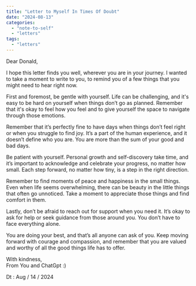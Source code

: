 ```yaml
---
title: "Letter to Myself In Times Of Doubt"
date: "2024-08-13"
categories: 
  - "note-to-self"
  - "letters"
tags: 
  - "letters"
---
```


Dear Donald,  
  
I hope this letter finds you well, wherever you are in your journey. I wanted to take a moment to write to you, to remind you of a few things that you might need to hear right now.  
  
First and foremost, be gentle with yourself. Life can be challenging, and it's easy to be hard on yourself when things don’t go as planned. Remember that it's okay to feel how you feel and to give yourself the space to navigate through those emotions.  
  
Remember that it’s perfectly fine to have days when things don’t feel right or when you struggle to find joy. It’s a part of the human experience, and it doesn’t define who you are. You are more than the sum of your good and bad days.  
  
Be patient with yourself. Personal growth and self-discovery take time, and it’s important to acknowledge and celebrate your progress, no matter how small. Each step forward, no matter how tiny, is a step in the right direction.  
  
Remember to find moments of peace and happiness in the small things. Even when life seems overwhelming, there can be beauty in the little things that often go unnoticed. Take a moment to appreciate those things and find comfort in them.  
  
Lastly, don’t be afraid to reach out for support when you need it. It’s okay to ask for help or seek guidance from those around you. You don’t have to face everything alone.  
  
You are doing your best, and that’s all anyone can ask of you. Keep moving forward with courage and compassion, and remember that you are valued and worthy of all the good things life has to offer.  
  
With kindness,  
From You and ChatGpt :)  
  
Dt : Aug / 14 / 2024
